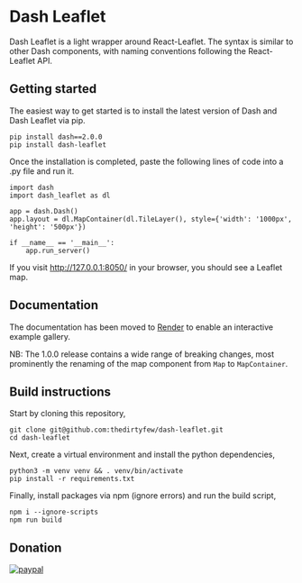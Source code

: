 # Dash Leaflet

Dash Leaflet is a light wrapper around React-Leaflet. The syntax is similar to other Dash components, with naming conventions following the React-Leaflet API.

## Getting started

The easiest way to get started is to install the latest version of Dash and Dash Leaflet via pip.

```
pip install dash==2.0.0 
pip install dash-leaflet
```

Once the installation is completed, paste the following lines of code into a .py file and run it.

````
import dash
import dash_leaflet as dl

app = dash.Dash()
app.layout = dl.MapContainer(dl.TileLayer(), style={'width': '1000px', 'height': '500px'})

if __name__ == '__main__':
    app.run_server()
````

If you visit http://127.0.0.1:8050/ in your browser, you should see a Leaflet map.

## Documentation

The documentation has been moved to [Render](https://dash-leaflet-docs.onrender.com/) to enable an interactive example gallery.

NB: The 1.0.0 release contains a wide range of breaking changes, most prominently the renaming of the map component from `Map` to `MapContainer`.

## Build instructions

Start by cloning this repository,

````
git clone git@github.com:thedirtyfew/dash-leaflet.git
cd dash-leaflet
````

Next, create a virtual environment and install the python dependencies,

````
python3 -m venv venv && . venv/bin/activate
pip install -r requirements.txt
````

Finally, install packages via npm (ignore errors) and run the build script,

````
npm i --ignore-scripts
npm run build
````

## Donation

[![paypal](https://www.paypalobjects.com/en_US/i/btn/btn_donateCC_LG.gif)](https://www.paypal.com/cgi-bin/webscr?cmd=_donations&business=Z9RXT5HVPK3B8&currency_code=DKK&source=url)


